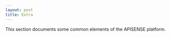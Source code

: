 ```yaml
---
layout: post
title: Extra
---
```


This section documents some common elements of the APISENSE platform.
